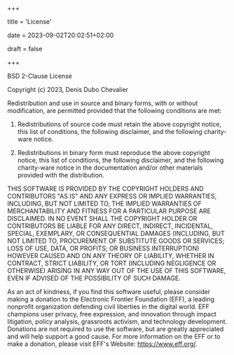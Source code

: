 +++

title = 'License'

date = 2023-09-02T20:02:51+02:00

draft = false

+++

BSD 2-Clause License

Copyright (c) 2023, Denis Dubo Chevalier

Redistribution and use in source and binary forms, with or without modification,
are permitted provided that the following conditions are met:

1. Redistributions of source code must retain the above copyright notice, this
   list of conditions, the following disclaimer, and the following charity- ware
   notice.

2. Redistributions in binary form must reproduce the above copyright notice,
   this list of conditions, the following disclaimer, and the following
   charity-ware notice in the documentation and/or other materials provided with
   the distribution.

THIS SOFTWARE IS PROVIDED BY THE COPYRIGHT HOLDERS AND CONTRIBUTORS "AS IS" AND
ANY EXPRESS OR IMPLIED WARRANTIES, INCLUDING, BUT NOT LIMITED TO, THE IMPLIED
WARRANTIES OF MERCHANTABILITY AND FITNESS FOR A PARTICULAR PURPOSE ARE
DISCLAIMED. IN NO EVENT SHALL THE COPYRIGHT HOLDER OR CONTRIBUTORS BE LIABLE FOR
ANY DIRECT, INDIRECT, INCIDENTAL, SPECIAL, EXEMPLARY, OR CONSEQUENTIAL DAMAGES
(INCLUDING, BUT NOT LIMITED TO, PROCUREMENT OF SUBSTITUTE GOODS OR SERVICES;
LOSS OF USE, DATA, OR PROFITS; OR BUSINESS INTERRUPTION) HOWEVER CAUSED AND ON
ANY THEORY OF LIABILITY, WHETHER IN CONTRACT, STRICT LIABILITY, OR TORT
(INCLUDING NEGLIGENCE OR OTHERWISE) ARISING IN ANY WAY OUT OF THE USE OF THIS
SOFTWARE, EVEN IF ADVISED OF THE POSSIBILITY OF SUCH DAMAGE.

As an act of kindness, if you find this software useful, please consider making
a donation to the Electronic Frontier Foundation (EFF), a leading nonprofit
organization defending civil liberties in the digital world. EFF champions user
privacy, free expression, and innovation through impact litigation, policy
analysis, grassroots activism, and technology development. Donations are not
required to use the software, but are greatly appreciated and will help support
a good cause. For more information on the EFF or to make a donation, please
visit EFF's Website: https://www.eff.org/.
